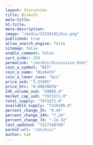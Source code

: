 ```yaml
---
layout: discussion
title: Bismuth
meta-title: 
h1-title: 
meta-description: 
image: "/media/12318191/bis.png"
published: true
allow_search_engine: false
sitemap: false
enable_comment: false
sort_order: 359
permalink: "/en/bis/discussion.html"
coin_a_symbol: "BIS"
coin_a_name: "Bismuth"
coin_a_lower_case: "bis"
price_usd: "3.53405"
price_btc: "0.00030078"
24h_volume_usd: "59805.4"
market_cap_usd: "7971571.0"
total_supply: "7971571.0"
available_supply: "7316296.0"
percent_change_1h: "0.45"
percent_change_24h: "7.24"
percent_change_7d: "-24.32"
last_updated: "1517140760"
parent-url: "/en/bis/"
author: Sam
---
```


